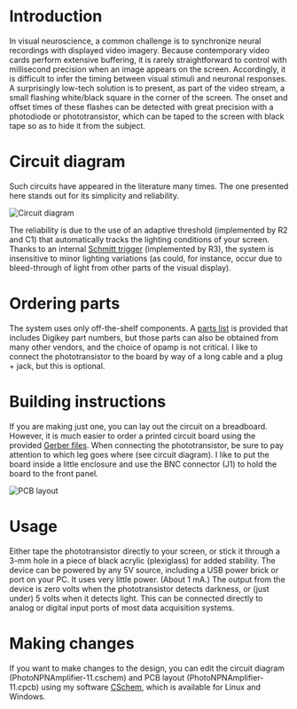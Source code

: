 # Introduction

In visual neuroscience, a common challenge is to synchronize neural recordings with displayed video imagery. Because contemporary video cards perform extensive buffering, it is rarely straightforward to control with millisecond precision when an image appears on the screen. Accordingly, it is difficult to infer the timing between visual stimuli and neuronal responses. A surprisingly low-tech solution is to present, as part of the video stream, a small flashing white/black square in the corner of the screen. The onset and offset times of these flashes can be detected with great precision with a photodiode or phototransistor, which can be taped to the screen with black tape so as to hide it from the subject.

# Circuit diagram

Such circuits have appeared in the literature many times. The one presented here stands out for its simplicity and reliability. 

![Circuit diagram](https://github.com/citneuro/screenreader/blob/main/PhotoNPNAmplifier-11.png)

The reliability is due to the use of an adaptive threshold (implemented by R2 and C1) that automatically tracks the lighting conditions of your screen. Thanks to an internal [Schmitt trigger](https://en.wikipedia.org/wiki/Schmitt_trigger) (implemented by R3), the system is insensitive to minor lighting variations (as could, for instance, occur due to bleed-through of light from other parts of the visual display). 

# Ordering parts

The system uses only off-the-shelf components. A [parts list](https://github.com/citneuro/screenreader/blob/main/PhotoNPNAmplifier-11.csv) is provided that includes Digikey part numbers, but those parts can also be obtained from many other vendors, and the choice of opamp is not critical. I like to connect the phototransistor to the board by way of a long cable and a plug + jack, but this is optional. 

# Building instructions

If you are making just one, you can lay out the circuit on a breadboard. However, it is much easier to order a printed circuit board using the provided [Gerber files](https://github.com/citneuro/screenreader/blob/main/PhotoNPNAmplifier-11.zip). When connecting the phototransistor, be sure to pay attention to which leg goes where (see circuit diagram). I like to put the board inside a little enclosure and use the BNC connector (J1) to hold the board to the front panel.

![PCB layout](https://github.com/citneuro/screenreader/blob/main/PhotoNPNAmplifier-11-pcb.png)

# Usage

Either tape the phototransistor directly to your screen, or stick it through a 3-mm hole in a piece of black acrylic (plexiglass) for added stability. The device can be powered by any 5V source, including a USB power brick or port on your PC. It uses very little power. (About 1 mA.) The output from the device is zero volts when the phototransistor detects darkness, or (just under) 5 volts when it detects light. This can be connected directly to analog or digital input ports of most data acquisition systems.

# Making changes

If you want to make changes to the design, you can edit the circuit diagram (PhotoNPNAmplifier-11.cschem) and PCB layout (PhotoNPNAmplifier-11.cpcb) using my software [CSchem](https://github.com/wagenadl/cschem/), which is available for Linux and Windows.
